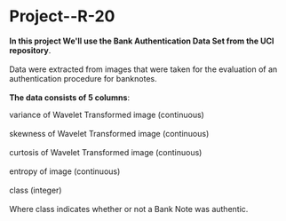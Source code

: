 # Project--R-20

<table>
  
**In this project We'll use the Bank Authentication Data Set from the UCI repository**.<br></br>
Data were extracted from images that were taken for the evaluation of an authentication procedure for banknotes.<br></br>
**The data consists of 5 columns**:<br>

variance of Wavelet Transformed image (continuous)<br></br>
skewness of Wavelet Transformed image (continuous)<br></br>
curtosis of Wavelet Transformed image (continuous)<br></br>
entropy of image (continuous)<br></br>
class (integer)<br></br>
Where class indicates whether or not a Bank Note was authentic.



</table>
